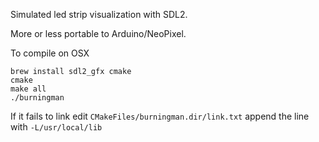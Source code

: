 Simulated led strip visualization with SDL2.

More or less portable to Arduino/NeoPixel.

To compile on OSX
```
brew install sdl2_gfx cmake
cmake
make all
./burningman
```

If it fails to link edit `CMakeFiles/burningman.dir/link.txt` append the line with `-L/usr/local/lib`

